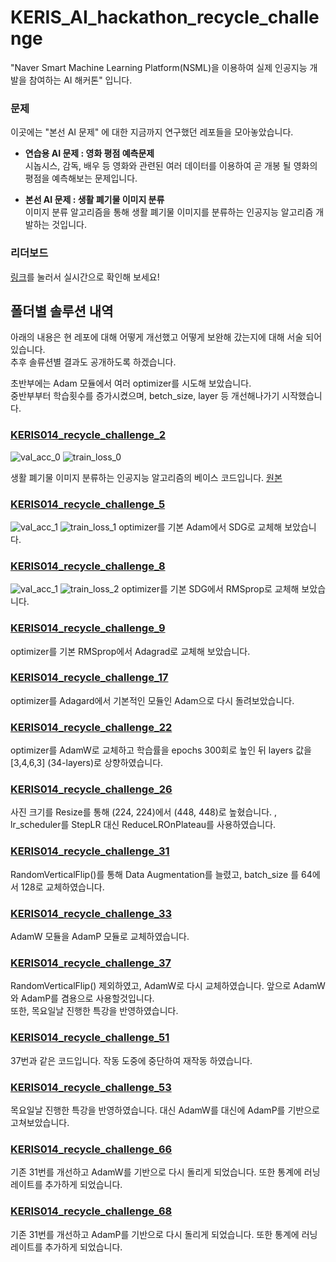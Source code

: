 # KERIS_AI_hackathon_recycle_challenge
"Naver Smart Machine Learning Platform(NSML)을 이용하여 실제 인공지능 개발을 참여하는 AI 해커톤" 입니다.

### 문제
이곳에는 "본선 AI 문제" 에 대한 지금까지 연구했던 레포들을 모아놓았습니다.
* **연습용 AI 문제 : 영화 평점 예측문제**<br>
시놉시스, 감독, 배우 등 영화와 관련된 여러 데이터를 이용하여 곧 개봉 될 영화의 평점을 예측해보는 문제입니다.

* **본선 AI 문제 : 생활 폐기물 이미지 분류**<br>
이미지 분류 알고리즘을 통해 생활 폐기물 이미지를 분류하는 인공지능 알고리즘 개발하는 것입니다.

### 리더보드
[링크](https://ai.nsml.navercorp.com/ranking)를 눌러서 실시간으로 확인해 보세요!

## 폴더별 솔루션 내역
아래의 내용은 현 레포에 대해 어떻게 개선했고 어떻게 보완해 갔는지에 대해 서술 되어 있습니다.<br>
추후 솔류션별 결과도 공개하도록 하겠습니다.

초반부에는 Adam 모듈에서 여러 optimizer를 시도해 보았습니다.<br>
중반부부터 학습횟수를 증가시켰으며, betch_size, layer 등 개선해나가기 시작했습니다.
### [KERIS014_recycle_challenge_2](KERIS014_recycle_challenge_2)
![val_acc_0](img_data/val_acc_0.png) ![train_loss_0](img_data/train_loss_0.png)

생활 폐기물 이미지 분류하는 인공지능 알고리즘의 베이스 코드입니다. [원본](https://github.com/keris2020/hackathon/tree/main/recycle_challenge)

### [KERIS014_recycle_challenge_5](KERIS014_recycle_challenge_5)
![val_acc_1](img_data/val_acc_1.png) ![train_loss_1](img_data/train_loss_1.png)
optimizer를 기본 Adam에서 SDG로 교체해 보았습니다.

### [KERIS014_recycle_challenge_8](KERIS014_recycle_challenge_8)
![val_acc_1](img_data/val_acc_2.png) ![train_loss_2](img_data/train_loss_2.png)
optimizer를 기본 SDG에서 RMSprop로 교체해 보았습니다.

### [KERIS014_recycle_challenge_9](KERIS014_recycle_challenge_9)
optimizer를 기본 RMSprop에서 Adagrad로 교체해 보았습니다.

### [KERIS014_recycle_challenge_17](KERIS014_recycle_challenge_17)
optimizer를 Adagard에서 기본적인 모듈인 Adam으로 다시 돌려보았습니다.

### [KERIS014_recycle_challenge_22](KERIS014_recycle_challenge_22)
optimizer를 AdamW로 교체하고 학습률을 epochs 300회로 높인 뒤 layers 값을 [3,4,6,3] (34-layers)로 상향하였습니다.

### [KERIS014_recycle_challenge_26](KERIS014_recycle_challenge_26)
사진 크기를 Resize를 통해 (224, 224)에서 (448, 448)로 높혔습니다. , lr_scheduler를 StepLR 대신 ReduceLROnPlateau를 사용하였습니다.

### [KERIS014_recycle_challenge_31](KERIS014_recycle_challenge_31)
RandomVerticalFlip()를 통해 Data Augmentation를 늘렸고, batch_size 를 64에서 128로 교체하였습니다.

### [KERIS014_recycle_challenge_33](KERIS014_recycle_challenge_33)
AdamW 모듈을 AdamP 모듈로 교체하였습니다.

### [KERIS014_recycle_challenge_37](KERIS014_recycle_challenge_37)
RandomVerticalFlip() 제외하였고, AdamW로 다시 교체하였습니다. 앞으로 AdamW와 AdamP를 겸용으로 사용할것입니다.<br>
또한, 목요일날 진행한 특강을 반영하였습니다.

### [KERIS014_recycle_challenge_51](KERIS014_recycle_challenge_51)
37번과 같은 코드입니다. 작동 도중에 중단하여 재작동 하였습니다.

### [KERIS014_recycle_challenge_53](KERIS014_recycle_challenge_53)
목요일날 진행한 특강을 반영하였습니다. 대신 AdamW를 대신에 AdamP를 기반으로 고쳐보았습니다.

### [KERIS014_recycle_challenge_66](KERIS014_recycle_challenge_66)
기존 31번를 개선하고 AdamW를 기반으로 다시 돌리게 되었습니다. 또한 통계에 러닝레이트를 추가하게 되었습니다.

### [KERIS014_recycle_challenge_68](KERIS014_recycle_challenge_68)
기존 31번를 개선하고 AdamP를 기반으로 다시 돌리게 되었습니다. 또한 통계에 러닝레이트를 추가하게 되었습니다.
